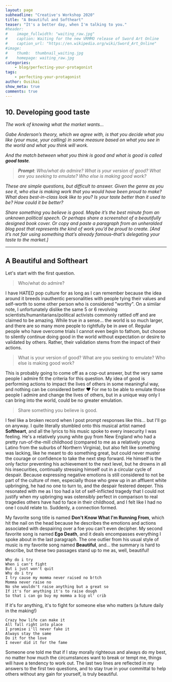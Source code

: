 ```yaml
---
layout: page
subheadline: "Creative's Workshop 2020"
title: "A Beautiful and Softheart"
teaser: "It's a better day, when I'm talking to you."
#header:
#    image_fullwidth: "waiting_raw.jpg"
#    caption: Waiting for the new VRMMO release of Sword Art Online
#    caption_url: "https://en.wikipedia.org/wiki/Sword_Art_Online"
#image:
#    thumb:  thumbnail_waiting.jpg
#    homepage: waiting_raw.jpg
categories:
    - blog/perfecting-your-protagonist
tags:
    - perfecting-your-protagonist
author: Ousikai
show_meta: true
comments: true
---
```

## 10. Developing good taste
*The work of knowing what the market wants…*

*Gabe Anderson’s theory, which we agree with, is that you decide what you like (your muse, your calling) in some measure based on what you see in the world and what you think will work.*

*And the match between what you think is good and what is good is called ***good taste***.*

> ***Prompt***: *Who/what do admire? What is your version of good? What are you seeking to emulate? Who else is making good work?*

*These are simple questions, but difficult to answer. Given the genre as you see it, who else is making work that you would have been proud to make? What does best-in-class look like to you? Is your taste better than it used to be? How could it be better?*

*Share something you believe is good. Maybe it’s the best minute from an unknown political speech. Or perhaps share a screenshot of a beautifully designed book cover. Or copy and paste a paragraph from an unheralded blog post that represents the kind of work you’d be proud to create. [And it’s not fair using something that’s already famous–that’s delegating your taste to the market.]*

----
## A Beautiful and Softheart
Let's start with the first question.

> Who/what do admire?

I have HATED pop culture for as long as I can remember because the idea around it breeds inauthentic personalities with people tying their values and self-worth to some other person who is considered "worthy". On a similar note, I unfortunately dislike the same 5 or 6 revolving scientists/humanitarians/political activists commonly rattled off and are claimed to be amazing. While true in a sense... the world is so much larger, and there are so many more people to rightfully be in awe of. Regular people who have overcome trials I cannot even begin to fathom, but choose to silently continue doing good in the world without expectation or desire to validated by others. Rather, their validation stems from the impact of their actions.

>  What is your version of good? What are you seeking to emulate? Who else is making good work?

This is probably going to come off as a cop-out answer, but the very same people I admire fit the criteria for this question. My idea of good is performing actions to impact the lives of others in some meaningful way, and nothing can be considered better :heart: For me to be able to emulate those people I admire and change the lives of others, but in a unique way only I can bring into the world, could be no greater emulation. 

> Share something you believe is good. 

I feel like a broken record when I post prompt responses like this... but I'll go on anyway. I quite literally stumbled onto this musical artist named **Softheart**, and all the lyrics to his music spoke to every insecurity I was feeling. He's a relatively young white guy from New England who had a pretty run-of-the-mill childhood (compared to me as a relatively young Latino from the suburbs of Northern Virginia), but also felt like something was lacking, like he meant to do something great, but could never muster the courage or confidence to take the next step forward. He himself is the only factor preventing his achievement to the next level, but he drowns in all his insecurities, continually stressing himself out in a circular cycle of despair. Because expressing negative emotions is still considered to not be part of the culture of men, especially those who grew up in an affluent white upbringing, he had no one to turn to, and the despair festered deeper. This resonated with me as I too had a lot of self-inflicted tragedy that I could not justify when my upbringing was ostensibly perfect in comparison to real tragedies others have had to face in their childhood, and I felt like I had no one I could relate to.  Suddenly, a connection formed.

My favorite song title is named **Don't Know What I'm Running From**, which hit the nail on the head because he describes the emotions and actions associated with despairing over a foe you can't even decipher. My second favorite song is named **Ego Death**, and it deals encompasses everything I spoke about in the last paragraph. The one outlier from his usual style of music is my favorite song named **Beautiful**, and... the summary is hard to describe, but these two passages stand up to me as, well, beautiful!
```
Why do i try 
When i can't fight
But i just won't quit
Why do i try
I try cause my momma never raised no b!tch
Momma never raise no
No she wouldn't raise anything but a great so
If it's for anything it's to raise dough
So that i can go buy my momma a big ol' crib
```

If it's for anything, it's to fight for someone else who matters (a future daily in the making!) 

```
Crazy how life can make it
All fall right into place
I promise i'll never fake it
Always stay the same
Do it for the love
I never did it for the fame
```

Someone one told me that if I stay morally righteous and always do my best, no matter how much the circumstances want to break or tempt me, things will have a tendency to work out. The last two lines are reflected in my answers to the first two questions, and to stay true in your committal to help others without any gain for yourself, is truly beautiful. 
